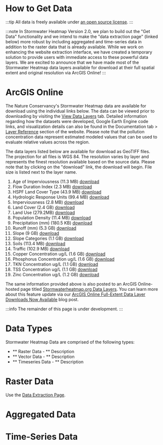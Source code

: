 How to Get Data
==========

:::tip 
All data is freely available under [an open source license](/docs/license). 
::: 

:::note
In Stormwater Heatmap Version 2.0, we plan to build out the "Get Data" functionality and we intend to make the "data extraction page" (linked below) more robust by including aggregated and time-series data in addition to the raster data that is already available. While we work on enhancing the website extraction interface, we have created a temporary solution to provide users with immediate access to these powerful data layers. We are excited to announce that we have made most of the Stormwater Heatmap data layers available for download at their full spatial extent and original resolution via ArcGIS Online! 
:::

# ArcGIS Online

The Nature Conservancy's Stormwater Heatmap data are available for download using the individual links below. The data can be viewed prior to downloading by visiting the [View Data Layers](https://www.stormwaterheatmap.org/) tab. Detailed information regarding how the datasets were developed, Google Earth Engine code links, and visualization details can also be found in the Documentation tab > [Layer Reference](https://www.stormwaterheatmap.org/docs/category/DataLayers/) section of the website. Please note that the pollution concentration data represent estimated modeled values that can be used to evaluate relative values across the region.

The data layers listed below are available for download as GeoTIFF files. The projection for all files is WGS 84. The resolution varies by layer and represents the finest resolution available based on the source data. Please note that by clicking on the "download" link, the download will begin. File size is listed next to the layer name.
1. Age of Imperviousness (11.3 MB) [download](https://storage.googleapis.com/live_data_layers/rasters/Age_of_Imperviousness.tif)
2. Flow Duration Index (2.3 MB) [download](https://storage.googleapis.com/live_data_layers/rasters/Flow_Duration_Index.tif)
3. HSPF Land Cover Type (43.9 MB) [download](https://storage.googleapis.com/live_data_layers/rasters/HSPF_Land_Cover_Type.tif)
4. Hydrologic Response Units (99.4 MB) [download](https://storage.googleapis.com/live_data_layers/rasters/Hydrologic_Response_Units.tif)
5. Imperviousness (2.8 MB) [download](https://storage.googleapis.com/live_data_layers/rasters/Imperviousness.tif)
6. Land Cover (2.4 GB) [download](https://storage.googleapis.com/live_data_layers/rasters/Land_Cover.tif)
7. Land Use (279.2MB) [download](https://storage.googleapis.com/live_data_layers/rasters/Land_Use.tif)
8. Population Density (11.4 MB) [download](https://storage.googleapis.com/live_data_layers/rasters/Population_Density.tif)
9. Precipitation (mm) (180.5 KB) [download](https://storage.googleapis.com/live_data_layers/rasters/Precipitation_mm.tif)
10. Runoff (mm) (5.3 GB) [download](https://storage.googleapis.com/live_data_layers/rasters/Runoff_mm.tif)
11. Slope (9 GB) [download](https://storage.googleapis.com/live_data_layers/rasters/Slope.tif)
12. Slope Categories (1.1 GB) [download](https://storage.googleapis.com/live_data_layers/rasters/Slope_Categories.tif)
13. Soils (113.4 MB) [download](https://storage.googleapis.com/live_data_layers/rasters/Soils.tif)
14. Traffic (102.9 MB) [download](https://storage.googleapis.com/live_data_layers/rasters/Traffic.tif)
15. Copper Concentration ug/L (1.6 GB) [download](https://storage.googleapis.com/live_data_layers/rasters/Total_Copper_Concentration.tif)
16. Phosphorus Concentration ug/L (1.6 GB) [download](https://storage.googleapis.com/live_data_layers/rasters/Total_Phosphorus_Concentration.tif)
17. TKN Concentration ug/L (1.1 GB) [download](https://storage.googleapis.com/live_data_layers/rasters/Total_Kjeldahl_Nitrogen_Concentration.tif)
18. TSS Concentration ug/L (1.1 GB) [download](https://storage.googleapis.com/live_data_layers/rasters/Total_Suspended_Solids_Concentration.tif)
19. Zinc Concentration ug/L (1.2 GB) [download](https://storage.googleapis.com/live_data_layers/rasters/Total_Zinc_Concentration.tif)

The same information provided above is also posted to an ArcGIS Online-hosted page titled [Stormwaterheatmap.org Data Layers](https://tnc.maps.arcgis.com/home/item.html?id=01c5aecf684e4d739048acdcf8e898af). You can learn more about this feature update via our [ArcGIS Online Full-Extent Data Layer Downloads Now Available](https://www.stormwaterheatmap.org/blog/feature-announcement-ago) blog post.

:::info
The remainder of this page is under development.
:::

# Data Types 

Stormwater Heatmap Data are comprised of the following types:

* ** Raster Data  - ** Description
* ** Vector Data - ** Description
* ** Timeseries Data - ** Description

# Raster Data 

Use the [Data Extraction Page](/get_spatial_data). 

# Aggregated Data 

# Time-Series Data 
